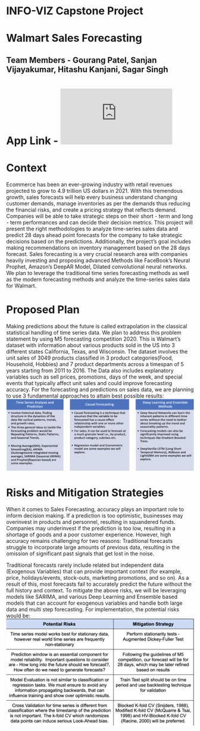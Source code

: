# INFO-VIZ Capstone Project 
# Walmart Sales Forecasting
## Team Members - Gourang Patel, Sanjan Vijayakumar, Hitashu Kanjani, Sagar Singh

# App Link - ![Streamlit App Sharing](https://share.streamlit.io/gourang97/forecasting-walmart-data/main/app.py)

# Context

Ecommerce has been an ever-growing industry with retail revenues projected to grow to 4.9 trillion US dollars in 2021. With  this  tremendous  growth,  sales  forecasts  will  help  every  business understand  changing  customer demands, manage inventories as per the demands thus reducing the financial risks, and create a pricing strategy that reflects demand. Companies will be able to take strategic steps on their short - term and long - term performances and can decide  their decision  metrics. 
This project will present the right methodologies to analyze time-series sales data and predict 28 days ahead point forecasts for the company to take strategic decisions based on the predictions. Additionally, the project’s goal includes making recommendations on inventory  management based  on  the  28  days  forecast. Sales  forecasting is  a very crucial  research  area with companies heavily investing and proposing advanced Methods like FaceBook’s Neural Prophet, Amazon’s DeepAR Model, Dilated convolutional neural networks. We plan to leverage the traditional time series forecasting methods as well as the modern forecasting methods and analyze the time-series sales data for Walmart.

# Proposed Plan
Making predictions about the future is called extrapolation in the classical statistical handling of time series data. We plan to address this problem statement by using M5 forecasting competition 2020. This is Walmart’s dataset with information about various products sold in the US into 3 different states California, Texas, and Wisconsin. The dataset involves the unit sales of 3049 products classified in 3 product categories(Food, Household, Hobbies) and 7 product departments across a timespan of 5 years starting from 2011 to 2016. The Data  also includes  explanatory  variables  such  as  sell  prices,  promotions,  days  of  the  week,  and special events that typically affect unit sales and could improve forecasting accuracy. 
For the forecasting and predictions on sales data, we are planning to use 3 fundamental approaches to attain best possible results:
![Methodologies](https://github.com/Gourang97/INFO-VIZ/blob/main/fig/methods.png)

# Risks and Mitigation Strategies
When it comes to Sales Forecasting, accuracy plays an important role to inform decision making. If a prediction is too optimistic, businesses may overinvest in products and personnel, resulting in squandered funds. Companies may underinvest if the prediction is too low, resulting in a shortage of goods and a poor customer experience. However, high accuracy remains challenging for two reasons:
Traditional forecasts struggle to incorporate large amounts of previous data, resulting in the omission of significant past signals that get lost in the noise.


Traditional forecasts rarely include related but independent data (Exogenous Variables) that can provide important context (for example, price, holidays/events, stock-outs, marketing promotions, and so on). As a result of this, most forecasts fail to accurately predict the future without the full history and context.
To mitigate the above risks, we will be leveraging models like SARIMA, and various Deep Learning and Ensemble based models that can account for exogenous variables and handle both large data and multi step forecasting. For implementation, the potential risks would be:
![Risks and Mitigations](https://github.com/Gourang97/INFO-VIZ/blob/main/fig/risks.png)
